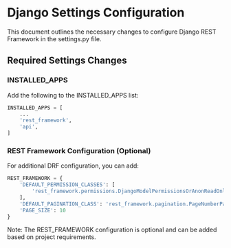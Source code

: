 # Django Settings Configuration

This document outlines the necessary changes to configure Django REST Framework in the settings.py file.

## Required Settings Changes

### INSTALLED_APPS
Add the following to the INSTALLED_APPS list:
```python
INSTALLED_APPS = [
    ...
    'rest_framework',
    'api',
]
```

### REST Framework Configuration (Optional)
For additional DRF configuration, you can add:
```python
REST_FRAMEWORK = {
    'DEFAULT_PERMISSION_CLASSES': [
        'rest_framework.permissions.DjangoModelPermissionsOrAnonReadOnly'
    ],
    'DEFAULT_PAGINATION_CLASS': 'rest_framework.pagination.PageNumberPagination',
    'PAGE_SIZE': 10
}
```

Note: The REST_FRAMEWORK configuration is optional and can be added based on project requirements.